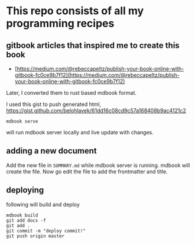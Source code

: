 # This repo consists of all my programming recipes

## gitbook articles that inspired me to create this book

* [https://medium.com/@rebeccapeltz/publish-your-book-online-with-gitbook-fc0ce9b7f12](https://medium.com/@rebeccapeltz/publish-your-book-online-with-gitbook-fc0ce9b7f12)

Later, I converted them to rust based mdbook format.

I used this gist to push generated html,
<https://gist.github.com/belohlavek/61dd16c08cd9c57a168408b9ac4121c2>

```
mdbook serve
```
will run mdbook server locally and live update with changes.

## adding a new document
Add the new file in `SUMMARY.md` while mdbook server is running.
mdbook will create the file. Now go edit the file to add the frontmatter and title.


## deploying
following will build and deploy
```
mdbook build
git add docs -f
git add .
git commit -m "deploy commit!"
git push origin master
```

